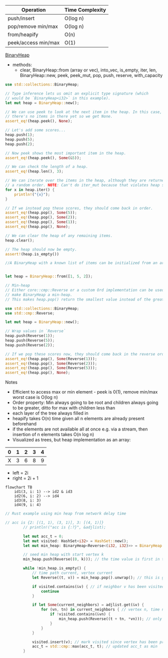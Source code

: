 | Operation | Time Complexity |
|-----------|-----------------|
| push/insert    | O(log n)        |
| pop/remove min/max   | O(log n)        |
| from/heapify   | O(n)            |
| peek/access min/max       | O(1)            |


[BinaryHeap](https://doc.rust-lang.org/stable/std/collections/struct.BinaryHeap.html)
* methods: 
    * clear, BinaryHeap::from (array or vec), into_vec, is_empty, iter, len, BinaryHeap::new, peek, peek_mut, pop, push, reserve, with_capacity
```rust
use std::collections::BinaryHeap;

// Type inference lets us omit an explicit type signature (which
// would be `BinaryHeap<i32>` in this example).
let mut heap = BinaryHeap::new();

// We can use peek to look at the next item in the heap. In this case,
// there's no items in there yet so we get None.
assert_eq!(heap.peek(), None);

// Let's add some scores...
heap.push(1);
heap.push(5);
heap.push(2);

// Now peek shows the most important item in the heap.
assert_eq!(heap.peek(), Some(&5));

// We can check the length of a heap.
assert_eq!(heap.len(), 3);

// We can iterate over the items in the heap, although they are returned in
// a random order. NOTE: Can't do iter_mut because that violates heap sort invariant
for x in heap.iter() {
    println!("{x}");
}

// If we instead pop these scores, they should come back in order.
assert_eq!(heap.pop(), Some(5));
assert_eq!(heap.pop(), Some(2));
assert_eq!(heap.pop(), Some(1));
assert_eq!(heap.pop(), None);

// We can clear the heap of any remaining items.
heap.clear();

// The heap should now be empty.
assert!(heap.is_empty())

//A BinaryHeap with a known list of items can be initialized from an array:


let heap = BinaryHeap::from([1, 5, 2]);

// Min-heap
// Either core::cmp::Reverse or a custom Ord implementation can be used to 
// make BinaryHeap a min-heap. 
// This makes heap.pop() return the smallest value instead of the greatest one.

use std::collections::BinaryHeap;
use std::cmp::Reverse;

let mut heap = BinaryHeap::new();

// Wrap values in `Reverse`
heap.push(Reverse(1));
heap.push(Reverse(5));
heap.push(Reverse(2));

// If we pop these scores now, they should come back in the reverse order.
assert_eq!(heap.pop(), Some(Reverse(1)));
assert_eq!(heap.pop(), Some(Reverse(2)));
assert_eq!(heap.pop(), Some(Reverse(5)));
assert_eq!(heap.pop(), None);
```

Notes
* Efficient to access max or min element - peek is 0(1), remove min/max worst case is O(log n)
* Order property: Min always going to be root and children always going to be greater, ditto for max with children less than
* each layer of the tree always filled in
* heapify takes O(n) time given all n elements are already present beforehand
* if the elements are not available all at once e.g. via a stream, then insertion of n elements takes O(n log n)
* Visualized as trees, but heap implementation as an array:

| 0 | 1 | 2 | 3 | 4 |
|---|---|---|---|---|
| X | 3 | 6 | 8 | 9 |

* left = 2i
* right = 2i + 1


```mermaid
flowchart TB
    id1(3, i: 1) --> id2 & id3
    id2(6, i: 2) --> id4
    id3(8, i: 3)
    id4(9, i: 4)
```




```rust
// Rust example using min heap from network delay time

// acc is {2: [(1, 1), (3, 1)], 3: [(4, 1)]}
        // println!("acc is {:?}", &adjlist);

        let mut acc_t = 0;
        let mut visited: HashSet<i32> = HashSet::new();
        let mut min_heap: BinaryHeap<Reverse<(i32, i32)>> = BinaryHeap::new(); // entry is (time, vertex)

        // seed min heap with start vertex k
        min_heap.push(Reverse((0, k))); // the time value is first in the tuple so heap can compare properly

        while !min_heap.is_empty() {
            // time path current, vertex current
            let Reverse((t, v)) = min_heap.pop().unwrap(); // this is greedy part, look at smallest time path node

            if visited.contains(&v) { // if neighbor v has been visited
                continue
            }

            if let Some(current_neighbors) = adjlist.get(&v) {
                for (vn, tn) in current_neighbors { // vertex n, time n -- do bfs of neighbors
                    if !visited.contains(&vn) {
                        min_heap.push(Reverse((t + tn, *vn))); // only push neighbor if unvisited
                    }
                }
            }

            visited.insert(v); // mark visited since vertex has been processed
            acc_t = std::cmp::max(acc_t, t); // updated acc_t as min 
        }


```
